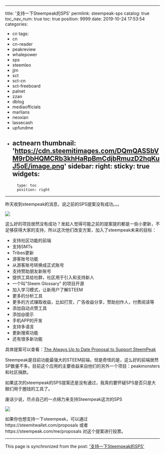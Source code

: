 
---
title: '支持一下Steempeak的SPS'
permlink: steempeak-sps
catalog: true
toc_nav_num: true
toc: true
position: 9999
date: 2019-10-24 17:53:54
categories:
- cn
tags:
- cn
- cn-reader
- peakreview
- whalepower
- sps
- steemleo
- jjm
- sct
- sct-cn
- sct-freeboard
- palnet
- zzan
- dblog
- mediaofficials
- marlians
- neoxian
- lassecash
- upfundme
- actnearn
thumbnail: 'https://cdn.steemitimages.com/DQmQASSbVM9rDbHQMCRb3khHaRpBmCdjbRmuzD2hqKuJ5oE/image.png'
sidebar:
    right:
        sticky: true
widgets:
    -
        type: toc
        position: right
---


昨天收到steempeak的消息，说之前的SPS提案没有成功。。。

![](https://cdn.steemitimages.com/DQmQASSbVM9rDbHQMCRb3khHaRpBmCdjbRmuzD2hqKuJ5oE/image.png)

这么好的项目居然没有成功？发起人觉得可能之前的提案提的都是一些小更新，不足够获得大家的支持，所以这次他们改变方案，加入了steempeak未来的目标：

* 支持社区功能的前端
* 支持SMTs
* Tribes更新
* 游客账号功能
* 从游客账号转换成正式账号
* 支持赞助朋友新账号
* 提供工具给社群，社区用于引入和支持新人
* 一个叫"Steem Glossary" 的项目开源
* 加入学习模式，让新用户了解STEEM
* 更多的分析工具
* 更多的方式赚取收益，比如打赏，广告收益分享，赞助创作人，付费阅读等
* 添加自动点赞工具
* 添加@提示
* 手机APP的开发
* 支持多语言
* 更新搜索功能
* 还有很多新功能

具体提案可以查看：[The Always Up to Date Proposal to Support SteemPeak](https://www.steemcn.org/steempeak/@steempeak/the-always-up-to-date-steempeak-proposal)

Steempeak是目前功能最强大的STEEM前端，但是奇怪的是，这么好的前端居然SP数量不多。目前这个应用的主要收益来自他们的另外一个项目：peakmonsters和社区捐款。

如果这次的steempeak的SPS提案还是没有通过，我真的要怀疑SPS是否只是大鲸们用于圈钱的工具了。

废话少说，尽点自己的一点绵力来支持Steempeak这次的SPS

![](https://cdn.steemitimages.com/DQmWG9oirJ2PdZpQbkdw3zHh7kHWRGZvbpf6YwS9mTN265j/image.png)

如果你也想支持一下steempeak，可以通过https://steemitwallet.com/proposals 或者https://steempeak.com/me/proposals 对这个提案进行投票。

- - -

This page is synchronized from the post: ['支持一下Steempeak的SPS'](https://steemit.com/@ericet/steempeak-sps)
